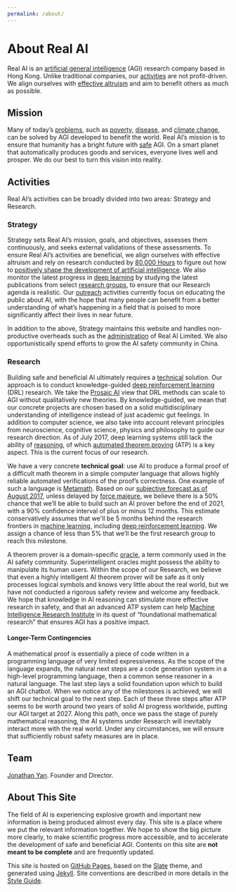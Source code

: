 ```yaml
---
permalink: /about/
---
```

# About Real AI

Real AI is an [artificial general intelligence](https://en.wikipedia.org/wiki/Artificial_general_intelligence) (AGI) research company based in Hong Kong. Unlike traditional companies, our [activities](#activities) are not profit-driven. We align ourselves with [effective altruism](http://realai.org/safety/effective-altruism/) and aim to benefit others as much as possible.

## Mission

Many of today’s [problems](https://80000hours.org/articles/cause-selection/), such as [poverty](https://80000hours.org/problem-profiles/health-in-poor-countries/), [disease](https://80000hours.org/problem-profiles/biosecurity/), and [climate change](https://80000hours.org/problem-profiles/climate-change/), can be solved by AGI developed to benefit the world. Real AI’s mission is to ensure that humanity has a bright future with [safe](http://realai.org/safety/) AGI. On a smart planet that automatically produces goods and services, everyone lives well and prosper. We do our best to turn this vision into reality.

## Activities

Real AI’s activities can be broadly divided into two areas: Strategy and Research.

### Strategy

Strategy sets Real AI’s mission, goals, and objectives, assesses them continuously, and seeks external validations of these assessments. To ensure Real AI’s activities are beneficial, we align ourselves with effective altruism and rely on research conducted by [80,000 Hours](https://80000hours.org/) to figure out how to [positively shape the development of artificial intelligence](https://80000hours.org/problem-profiles/positively-shaping-artificial-intelligence/). We also monitor the latest progress in [deep learning](https://en.wikipedia.org/wiki/Deep_learning) by studying the latest publications from select [research groups](http://realai.org/research-groups/), to ensure that our Research agenda is realistic. Our [outreach](http://realai.org/about/outreach/) activities currently focus on educating the public about AI, with the hope that many people can benefit from a better understanding of what’s happening in a field that is poised to more significantly affect their lives in near future.

In addition to the above, Strategy maintains this website and handles non-productive overheads such as the [administration](http://realai.org/about/admin/) of Real AI Limited. We also opportunistically spend efforts to grow the AI safety community in China. 

### Research

Building safe and beneficial AI ultimately requires a [technical](https://80000hours.org/problem-profiles/positively-shaping-artificial-intelligence/#1-technical-research) solution. Our approach is to conduct knowledge-guided [deep reinforcement learning](http://realai.org/deep-reinforcement-learning/) (DRL) research. We take the [Prosaic AI](http://realai.org/prosaic/) view that DRL methods can scale to AGI without qualitatively new theories. By knowledge-guided, we mean that our concrete projects are chosen based on a solid multidisciplinary understanding of intelligence instead of just academic gut feelings. In addition to computer science, we also take into account relevant principles from neuroscience, cognitive science, physics and philosophy to guide our research direction. As of July 2017, deep learning systems still lack the ability of [reasoning](http://realai.org/reasoning/), of which [automated theorem proving](http://realai.org/automated-theorem-proving/) (ATP) is a key aspect. This is the current focus of our research.

We have a very concrete **technical goal**: use AI to produce a formal proof of a difficult math theorem in a simple computer language that allows highly reliable automated verifications of the proof’s correctness. One example of such a language is [Metamath](http://realai.org/metamath/). Based on our [subjective forecast as of August 2017](http://realai.org/forecasts/proving-mathematical-theorems/), unless delayed by [force majeure](http://realai.org/about/risks/), we believe there is a 50% chance that we’ll be able to build such an AI prover before the end of 2021, with a 90% confidence interval of plus or minus 12 months. This estimate conservatively assumes that we'll be 5 months behind the research frontiers in [machine learning](http://realai.org/machine-learning/), including [deep reinforcement learning](http://realai.org/deep-reinforcement-learning/). We assign a chance of less than 5% that we’ll be the first research group to reach this milestone.

A theorem prover is a domain-specific [oracle](http://realai.org/safety/oracle-ai/), a term commonly used in the AI safety community. Superintelligent oracles might possess the ability to manipulate its human users. Within the scope of our Research, we believe that even a highly intelligent AI theorem prover will be safe as it only processes logical symbols and knows very little about the real world, but we have not conducted a rigorous safety review and welcome any feedback. We hope that knowledge in AI reasoning can stimulate more effective research in safety, and that an advanced ATP system can help [Machine Intelligence Research Institute](https://intelligence.org/) in its quest of “foundational mathematical research” that ensures AGI has a positive impact.

#### Longer-Term Contingencies

A mathematical proof is essentially a piece of code written in a programming language of very limited expressiveness. As the scope of the language expands, the natural next steps are a code generation system in a high-level programming language, then a common sense reasoner in a natural language. The last step lays a solid foundation upon which to build an AGI chatbot. When we notice any of the milestones is achieved, we will shift our technical goal to the next step. Each of these three steps after ATP seems to be worth around two years of solid AI progress worldwide, putting our AGI target at 2027. Along this path, once we pass the stage of purely mathematical reasoning, the AI systems under Research will inevitably interact more with the real world. Under any circumstances, we will ensure that sufficiently robust safety measures are in place.

## Team

[Jonathan Yan](https://www.linkedin.com/in/jonathan-yan-766461130/). Founder and Director.

## About This Site

The field of AI is experiencing explosive growth and important new information is being produced almost every day. This site is a place where we put the relevant information together. We hope to show the big picture more clearly, to make scientific progress more accessible, and to accelerate the development of safe and beneficial AGI. Contents on this site are **not meant to be complete** and are frequently updated.

This site is hosted on [GitHub Pages](https://pages.github.com/), based on the [Slate](https://github.com/pages-themes/slate) theme, and generated using [Jekyll](http://jekyllrb.com/). Site conventions are described in more details in the [Style Guide](http://realai.org/about/style/).

